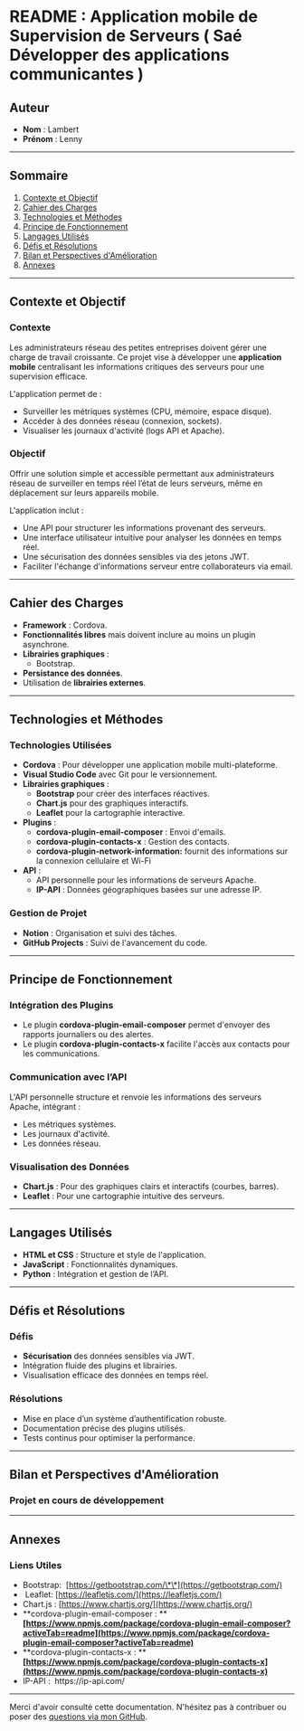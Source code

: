 # README : Application mobile de Supervision de Serveurs ( Saé Développer des applications communicantes )

## Auteur

- **Nom** : Lambert
- **Prénom** : Lenny

---

## Sommaire

1. [Contexte et Objectif](#contexte-et-objectif)
2. [Cahier des Charges](#cahier-des-charges)
3. [Technologies et Méthodes](#technologies-et-méthodes)
4. [Principe de Fonctionnement](#principe-de-fonctionnement)
5. [Langages Utilisés](#langages-utilisés)
6. [Défis et Résolutions](#défis-et-résolutions)
7. [Bilan et Perspectives d'Amélioration](#bilan-et-perspectives-damélioration)
8. [Annexes](#annexes)

---

## Contexte et Objectif

### Contexte

Les administrateurs réseau des petites entreprises doivent gérer une charge de travail croissante. Ce projet vise à développer une **application mobile** centralisant les informations critiques des serveurs pour une supervision efficace.

L'application permet de :

- Surveiller les métriques systèmes (CPU, mémoire, espace disque).
- Accéder à des données réseau (connexion, sockets).
- Visualiser les journaux d'activité (logs API et Apache).

### Objectif

Offrir une solution simple et accessible permettant aux administrateurs réseau de surveiller en temps réel l’état de leurs serveurs, même en déplacement sur leurs appareils mobile.

L'application inclut :

- Une API pour structurer les informations provenant des serveurs.
- Une interface utilisateur intuitive pour analyser les données en temps réel.
- Une sécurisation des données sensibles via des jetons JWT.
- Faciliter l'échange d'informations serveur entre collaborateurs via email.

---

## Cahier des Charges

- **Framework** : Cordova.
- **Fonctionnalités libres** mais doivent inclure au moins un plugin asynchrone.
- **Librairies graphiques** :
  - Bootstrap.
- **Persistance des données**.
- Utilisation de **librairies externes**.

---

## Technologies et Méthodes

### Technologies Utilisées

- **Cordova** : Pour développer une application mobile multi-plateforme.
- **Visual Studio Code** avec Git pour le versionnement.
- **Librairies graphiques** :
  - **Bootstrap** pour créer des interfaces réactives.
  - **Chart.js** pour des graphiques interactifs.
  - **Leaflet** pour la cartographie interactive.
- **Plugins** :
  - **cordova-plugin-email-composer** : Envoi d'emails.
  - **cordova-plugin-contacts-x** : Gestion des contacts.
  - **cordova-plugin-network-information:** fournit des informations sur la connexion cellulaire et Wi-Fi
- **API** :
  - API personnelle pour les informations de serveurs Apache.
  - **IP-API** : Données géographiques basées sur une adresse IP.

### Gestion de Projet

- **Notion** : Organisation et suivi des tâches.
- **GitHub Projects** : Suivi de l'avancement du code.

---

## Principe de Fonctionnement

### Intégration des Plugins

- Le plugin **cordova-plugin-email-composer** permet d'envoyer des rapports journaliers ou des alertes.
- Le plugin **cordova-plugin-contacts-x** facilite l'accès aux contacts pour les communications.

### Communication avec l’API

L'API personnelle structure et renvoie les informations des serveurs Apache, intégrant :

- Les métriques systèmes.
- Les journaux d'activité.
- Les données réseau.

### Visualisation des Données

- **Chart.js** : Pour des graphiques clairs et interactifs (courbes, barres).
- **Leaflet** : Pour une cartographie intuitive des serveurs.

---

## Langages Utilisés

- **HTML et CSS** : Structure et style de l'application.
- **JavaScript** : Fonctionnalités dynamiques.
- **Python** : Intégration et gestion de l’API.

---

## Défis et Résolutions

### Défis

- **Sécurisation** des données sensibles via JWT.
- Intégration fluide des plugins et librairies.
- Visualisation efficace des données en temps réel.

### Résolutions

- Mise en place d’un système d’authentification robuste.
- Documentation précise des plugins utilisés.
- Tests continus pour optimiser la performance.

---

## Bilan et Perspectives d'Amélioration

### Projet en cours de développement 

---

## Annexes

### Liens Utiles

- Bootstrap:  [https://getbootstrap.com/\*\*](https://getbootstrap.com/)
-  Leaflet: [https://leafletjs.com/](https://leafletjs.com/)
- Chart.js : [https://www.chartjs.org/](https://www.chartjs.org/)
- \*\*cordova-plugin-email-composer : \*\***[https://www.npmjs.com/package/cordova-plugin-email-composer?activeTab=readme](https://www.npmjs.com/package/cordova-plugin-email-composer?activeTab=readme)**
- \*\*cordova-plugin-contacts-x : \*\***[https://www.npmjs.com/package/cordova-plugin-contacts-x](https://www.npmjs.com/package/cordova-plugin-contacts-x)**
- IP-API :  https\://ip-api.com/

---

Merci d'avoir consulté cette documentation. N'hésitez pas à contribuer ou poser des [questions ](https://github.com/)[via ](https://github.com/)[mon GitHub]([https://github.com/](https://github.com/lenzzair)).

